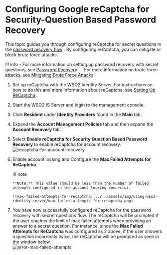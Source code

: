 # Configuring Google reCaptcha for Security-Question Based Password Recovery

This topic guides you through configuring reCaptcha for secret questions
in the [password recovery
flow](../../learn/password-recovery#recovery-using-challenge-questions)
. By configuring reCaptcha, you can mitigate or block brute force
attacks.

!!! info 
        -   For more information on setting up password recovery with secret
        questions, see [Password
        Recovery](../../learn/password-recovery#recovery-using-challenge-questions)
        .
        -   For more information on brute force attacks, see [Mitigating Brute
        Force Attacks](../../learn/mitigating-brute-force-attacks).

  

1.  Set up reCaptcha with the WSO2 Identity Server. For instructions on
    how to do this and more information about reCaptcha, see [Setting Up
    ReCaptcha](../../learn/setting-up-recaptcha)
    .
2.  Start the WSO2 IS Server and login to the management console.
3.  Click **Resident** under **Identity Providers** found in the
    **Main** tab.
4.  Expand the **Account Management Policies** tab and then expand the
    **Account Recovery** tab.
5.  Select **Enable reCaptcha for Security Question Based Password
    Recovery** to enable reCaptcha for account recovery.  
    ![recaptcha-for-account-recovery](../../assets/img/using-wso2-identity-server/recaptcha-for-account-recovery.png) 

6.  Enable account locking and Configure the **Max Failed Attempts for
    ReCaptcha**.

    !!! note
    
        **Note:** This value should be less than the number of failed
        attempts configured in the account locking connector.
    
        ![max-failed-attempts-for-recaptcha](../../assets/img/using-wso2-identity-server/max-failed-attempts-for-recaptcha.png)
    

7.  You have now successfully configured reCaptcha for the password
    recovery with secret questions flow. The reCaptcha will be prompted
    if the user reaches the limit of max failed attempts when providing
    an answer to a secret question. For instance, since the **Max Failed
    Attempts for ReCaptcha** was configured as 2 above, if the user
    answers a question incorrectly twice, the reCaptcha will be prompted
    as seen in the window below.  
    ![error-max-failed-attempts](../../assets/img/using-wso2-identity-server/error-max-failed-attempts.png)
